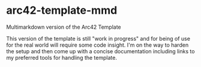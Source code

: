 arc42-template-mmd
==================

Multimarkdown version of the Arc42 Template

This version of the template is still "work in progress" and for being of use for the real world will require some code insight. 
I'm on the way to harden the setup and then come up with a concise documentation including links to my preferred tools for handling the template.


